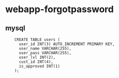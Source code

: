 # webapp-forgotpassword

## mysql
		CREATE TABLE users (
		  user_id INT(3) AUTO_INCREMENT PRIMARY KEY, 
		  user_name VARCHAR(255),
		  user_pass VARCHAR(255), 
		  user_lvl INT(2),
		  cust_id INT(4),
		  is_approved INT(1)
		);
